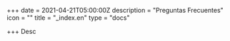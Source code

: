 +++
date = 2021-04-21T05:00:00Z
description = "Preguntas Frecuentes"
icon = ""
title = "_index.en"
type = "docs"

+++
Desc